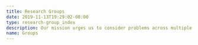 ```yaml
---
title: Research Groups
date: 2019-11-13T19:29:02-08:00
type: research-group_index
description: Our mission urges us to consider problems across multiple subject areas, both applied and theoretical.  We pursue these problems in the open and share our results in recorded talks and published papers.
name: Groups
---
```

